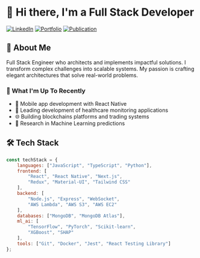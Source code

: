 # 👋 Hi there, I'm a Full Stack Developer

[![LinkedIn](https://img.shields.io/badge/LinkedIn-Connect-blue?style=flat-square&logo=linkedin)]([your-linkedin-url](https://www.linkedin.com/in/sergeizida/))
[![Portfolio](https://img.shields.io/badge/Portfolio-Visit-success?style=flat-square&logo=google-chrome)](https://www.sergezida.com/)
[![Publication](https://img.shields.io/badge/Research-Publication-orange?style=flat-square&logo=google-scholar)](https://scholar.google.com/scholar?hl=en&as_sdt=0%2C5&q=serge+ismael+zida&oq=serge)

## 💫 About Me
Full Stack Engineer who architects and implements impactful solutions. I transform complex challenges into scalable systems. My passion is crafting elegant architectures that solve real-world problems.

### 🚀 What I'm Up To Recently
- 📱 Mobile app development with React Native
- 🏥 Leading development of healthcare monitoring applications
- 🌐 Building blockchains platforms and trading systems
- 🔬 Research in Machine Learning predictions


## 🛠️ Tech Stack
```javascript
const techStack = {
    languages: ["JavaScript", "TypeScript", "Python"],
    frontend: [
        "React", "React Native", "Next.js",
        "Redux", "Material-UI", "Tailwind CSS"
    ],
    backend: [
        "Node.js", "Express", "WebSocket",
        "AWS Lambda", "AWS S3", "AWS EC2"
    ],
    databases: ["MongoDB", "MongoDB Atlas"],
    ml_ai: [
        "TensorFlow", "PyTorch", "Scikit-learn",
        "XGBoost", "SHAP"
    ],
    tools: ["Git", "Docker", "Jest", "React Testing Library"]
};
